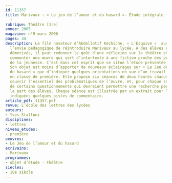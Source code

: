 ```yaml
---
id: 11357
title: Marivaux : « Le jeu de l’amour et du hasard ». Étude intégrale (séquence [1re]
  )
rubrique: Théâtre [1re]
annee: 2005
magazine: n°9 mars 2006
pages: 34
description: Le film novateur d’Abdellatif Kechiche, « L’Esquive »  aura pu déclencher
  l’envie pédagogique de réintroduire Marivaux au lycée. À des élèves éventuellement
  démotivés, il peut redonner le goût d’une réflexion sur le théâtre et l’envie de
  commenter une œuvre qui sert d’intertexte à une fiction proche des préoccupations
  de la jeunesse. C’est dans cet esprit que se situe l’étude présentée dans cet article.
  Son objet est moins d’apporter de nouveaux éclairages sur « Le Jeu de l’amour et
  du hasard » que d’indiquer quelques orientations en vue d’un travail scolaire mené
  en classe de première. Elle propose six séances de deux heures chacune, censées
  couvrir l’essentiel des problématiques de l’œuvre, et, pour chaque séance, part
  de certains questionnements qui devraient permettre une recherche personnelle de
  la part des élèves. Chaque séance est illustrée par un extrait pour lequel sont
  indiquées quelques pistes de commentaire.
article_pdf: 11357.pdf
revue: L’école des lettres des lycées
auteurs:
- Yves Stalloni
disciplines:
- lettres
niveau_etudes:
- première
oeuvres:
- Le Jeu de l’amour et du hasard
ecrivains:
- Marivaux
programmes:
- objet d’étude - théâtre
siecles:
- 18e siècle
---
```

